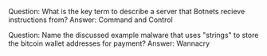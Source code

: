 Question: What is the key term to describe a server that Botnets recieve instructions from?
Answer: Command and Control

Question: Name the discussed example malware that uses "strings" to store the bitcoin wallet addresses for payment?
Answer: Wannacry

